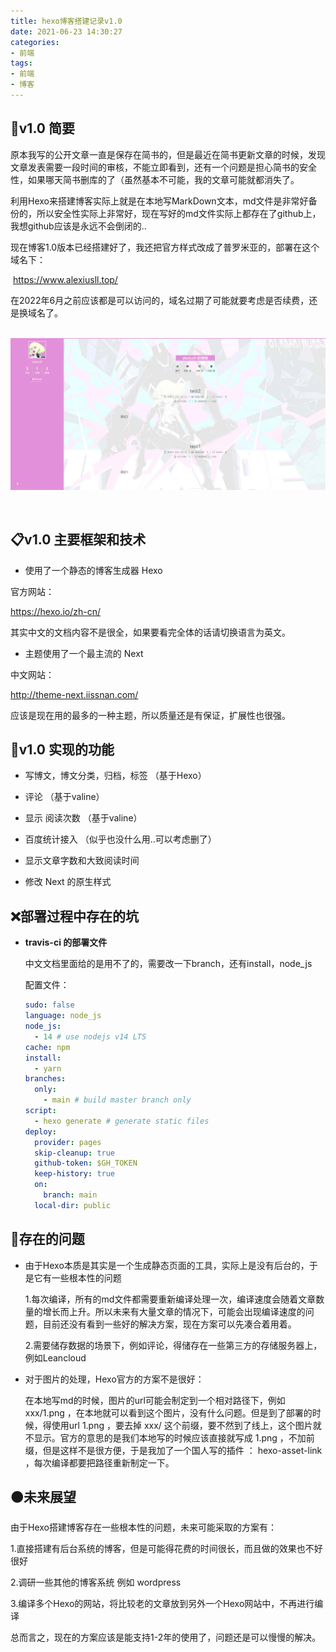 ```yaml
---
title: hexo博客搭建记录v1.0
date: 2021-06-23 14:30:27
categories:
- 前端
tags:
- 前端
- 博客
---
```




## 🔷v1.0 简要

​    原本我写的公开文章一直是保存在简书的，但是最近在简书更新文章的时候，发现文章发表需要一段时间的审核，不能立即看到，还有一个问题是担心简书的安全性，如果哪天简书删库的了（虽然基本不可能，我的文章可能就都消失了。
<!-- more -->
​    利用Hexo来搭建博客实际上就是在本地写MarkDown文本，md文件是非常好备份的，所以安全性实际上非常好，现在写好的md文件实际上都存在了github上，我想github应该是永远不会倒闭的..

​    现在博客1.0版本已经搭建好了，我还把官方样式改成了普罗米亚的，部署在这个域名下：

​    https://www.alexiusll.top/

​    在2022年6月之前应该都是可以访问的，域名过期了可能就要考虑是否续费，还是换域名了。

​	![部署图](23-hexo博客搭建记录v1/100.png)

​	

## 📋v1.0 主要框架和技术

- 使用了一个静态的博客生成器 Hexo

官方网站：

https://hexo.io/zh-cn/

其实中文的文档内容不是很全，如果要看完全体的话请切换语言为英文。



- 主题使用了一个最主流的 Next

中文网站：

http://theme-next.iissnan.com/

应该是现在用的最多的一种主题，所以质量还是有保证，扩展性也很强。



## 📃v1.0 实现的功能

- 写博文，博文分类，归档，标签 （基于Hexo）

- 评论 （基于valine）

- 显示 阅读次数 （基于valine）

- 百度统计接入 （似乎也没什么用..可以考虑删了）

- 显示文章字数和大致阅读时间

- 修改 Next 的原生样式

  

## ❌部署过程中存在的坑

- **travis-ci 的部署文件**

  中文文档里面给的是用不了的，需要改一下branch，还有install，node_js

  配置文件：

  ```yaml
  sudo: false
  language: node_js
  node_js:
    - 14 # use nodejs v14 LTS
  cache: npm
  install:
    - yarn
  branches:
    only:
      - main # build master branch only
  script:
    - hexo generate # generate static files
  deploy:
    provider: pages
    skip-cleanup: true
    github-token: $GH_TOKEN
    keep-history: true
    on:
      branch: main
    local-dir: public
  ```



## 📕存在的问题

- 由于Hexo本质是其实是一个生成静态页面的工具，实际上是没有后台的，于是它有一些根本性的问题

  1.每次编译，所有的md文件都需要重新编译处理一次，编译速度会随着文章数量的增长而上升。所以未来有大量文章的情况下，可能会出现编译速度的问题，目前还没有看到一些好的解决方案，现在方案可以先凑合着用着。

  2.需要储存数据的场景下，例如评论，得储存在一些第三方的存储服务器上，例如Leancloud

- 对于图片的处理，Hexo官方的方案不是很好：

  在本地写md的时候，图片的url可能会制定到一个相对路径下，例如 xxx/1.png ，在本地就可以看到这个图片，没有什么问题。但是到了部署的时候，得使用url 1.png ，要去掉 xxx/ 这个前缀，要不然到了线上，这个图片就不显示。官方的意思的是我们本地写的时候应该直接就写成 1.png ，不加前缀，但是这样不是很方便，于是我加了一个国人写的插件 ： hexo-asset-link ，每次编译都要把路径重新制定一下。



## 🟠未来展望

由于Hexo搭建博客存在一些根本性的问题，未来可能采取的方案有：

1.直接搭建有后台系统的博客，但是可能得花费的时间很长，而且做的效果也不好很好

2.调研一些其他的博客系统 例如 wordpress

3.编译多个Hexo的网站，将比较老的文章放到另外一个Hexo网站中，不再进行编译

总而言之，现在的方案应该是能支持1-2年的使用了，问题还是可以慢慢的解决。
